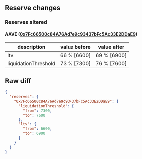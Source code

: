 ## Reserve changes

### Reserves altered

#### AAVE ([0x7Fc66500c84A76Ad7e9c93437bFc5Ac33E2DDaE9](https://etherscan.io/address/0x7Fc66500c84A76Ad7e9c93437bFc5Ac33E2DDaE9))

| description | value before | value after |
| --- | --- | --- |
| ltv | 66 % [6600] | 69 % [6900] |
| liquidationThreshold | 73 % [7300] | 76 % [7600] |


## Raw diff

```json
{
  "reserves": {
    "0x7Fc66500c84A76Ad7e9c93437bFc5Ac33E2DDaE9": {
      "liquidationThreshold": {
        "from": 7300,
        "to": 7600
      },
      "ltv": {
        "from": 6600,
        "to": 6900
      }
    }
  }
}
```